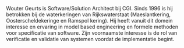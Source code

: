 Wouter Geurts is Software/Solution Architect bij CGI. Sinds 1996 is hij betrokken bij de waterkeringen van Rijkswaterstaat (Maeslantkering, Oosterscheldekeringe en Ramspol kering). Hij heeft vanuit dit domein interesse en ervaring in model based engineering en formele methoden voor specificatie van software. 
Zijn voornaamste interesse is de rol van verificatie en validatie van systemen voordat de implementatie begint. 


